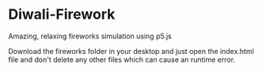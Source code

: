 # Diwali-Firework
Amazing, relaxing fireworks simulation using p5.js

Download the fireworks folder in your desktop and just open the index.html file and don't delete any other files which can cause an runtime error.
